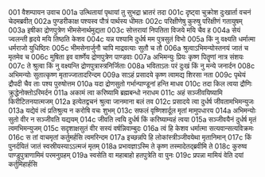 001	वैशम्पायन उवाच
001a	उत्थितायां पृथायां तु सुभद्रा भ्रातरं तदा
001c	दृष्ट्वा चुक्रोश दुःखार्ता वचनं चेदमब्रवीत्
002a	पुण्डरीकाक्ष पश्यस्व पौत्रं पार्थस्य धीमतः
002c	परिक्षीणेषु कुरुषु परिक्षीणं गतायुषम्
003a	इषीका द्रोणपुत्रेण भीमसेनार्थमुद्यता
003c	सोत्तरायां निपतिता विजये मयि चैव ह
004a	सेयं ज्वलन्ती हृदये मयि तिष्ठति केशव
004c	यन्न पश्यामि दुर्धर्ष मम पुत्रसुतं विभो
005a	किं नु वक्ष्यति धर्मात्मा धर्मराजो युधिष्ठिरः
005c	भीमसेनार्जुनौ चापि माद्रवत्याः सुतौ च तौ
006a	श्रुत्वाऽभिमन्योस्तनयं जातं च मृतमेव च
006c	मुषिता इव वार्ष्णेय द्रोणपुत्रेण पाण्डवाः
007a	अभिमन्युः प्रियः कृष्ण पितॄणां नात्र संशयः
007c	ते श्रुत्वा किं नु वक्ष्यन्ति द्रोणपुत्रास्त्रनिर्जिताः
008a	भविताऽतः परं दुःखं किं नु मन्ये जनार्दन
008c	अभिमन्योः सुतात्कृष्ण मृताज्जातादरिन्दम
009a	साऽहं प्रसादये कृष्ण त्वामद्य शिरसा नता
009c	पृथेयं द्रौपदी चैव ताः पश्य पुरुषोत्तम
010a	यदा द्रोणसुतो गर्भान्पाण्डूनां हन्ति माधव
010c	तदा किल त्वया द्रौणिः क्रुद्धेनोक्तोऽरिमर्दन
011a	अकामं त्वा करिष्यामि ब्रह्मबन्धो नराधम
011c	अहं सञ्जीवयिष्यामि किरीटितनयात्मजम्
012a	इत्येतद्वचनं श्रुत्वा जानमाना बलं तव
012c	प्रसादये त्वा दुर्धर्ष जीवतामभिमन्युजः
013a	यद्येवं त्वं प्रतिश्रुत्य न करोषि वचः शुभम्
013c	सफलं वृष्णिशार्दूल मृतां मामुपधारय
014a	अभिमन्योः सुतो वीर न सञ्जीवति यद्ययम्
014c	जीवति त्वयि दुर्धर्ष किं करिष्याम्यहं त्वया
015a	सञ्जीवयैनं दुर्धर्ष मृतं त्वमभिमन्युजम्
015c	सदृशाक्षसुतं वीर सस्यं वर्षन्निवाम्बुदः
016a	त्वं हि केशव धर्मात्मा सत्यवान्सत्यविक्रमः
016c	स तां वाचमृतां कर्तुमर्हसि त्वमरिन्दम
017a	इच्छन्नपि हि लोकांस्त्रीञ्जीवयेथा मृतानिमान्
017c	किं पुनर्दयितं जातं स्वस्रीयस्याऽऽत्मजं मृतम्
018a	प्रभावज्ञाऽस्मि ते कृष्ण तस्मादेतद्ब्रवीमि ते
018c	कुरुष्व पाण्डुपुत्राणामिमं परमनुग्रहम्
019a	स्वसेति वा महाबाहो हतपुत्रेति वा पुनः
019c	प्रपन्ना मामियं वेति दयां कर्तुमिहार्हसि
